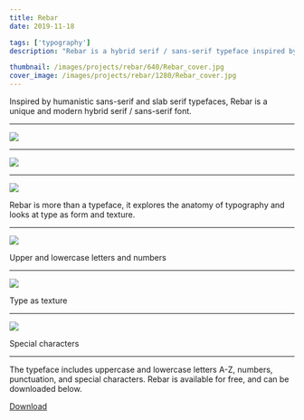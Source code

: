 ```yaml
---
title: Rebar
date: 2019-11-18

tags: ['typography']
description: "Rebar is a hybrid serif / sans-serif typeface inspired by slab serif and humanistic sans serif typefaces. This is an exploration of type as form and texture as much as it is about making a typeface that is unique and interesting. Rebar was made in Illustrator with Fontself."

thumbnail: /images/projects/rebar/640/Rebar_cover.jpg
cover_image: /images/projects/rebar/1280/Rebar_cover.jpg
---
```


Inspired by humanistic sans-serif and slab serif typefaces, Rebar is a unique and modern hybrid serif / sans-serif font.

<hr class="spacer">

![](/images/projects/rebar/960/Rebar_cover-alt.jpg)

<hr class="spacer">

![](/images/projects/rebar/Rebar.gif)

<hr class="spacer">

![](/images/projects/rebar/960/Rebar_anatomy-alt.jpg)

Rebar is more than a typeface, it explores the anatomy of typography and looks at type as form and texture.

<hr class="spacer">

![](/images/projects/rebar/960/Rebar_characters-alt.jpg)

Upper and lowercase letters and numbers

<hr class="spacer">

![](/images/projects/rebar/960/Rebar_poster-square.jpg)

Type as texture

<hr class="spacer">

![](/images/projects/rebar/Rebar_special-animated.gif)

Special characters

<hr class="spacer">

The typeface includes uppercase and lowercase letters A-Z, numbers, punctuation, and special characters. Rebar is available for free, and can be downloaded below.

<a class="button" href="[/downloads/rebar](https://drive.google.com/file/d/1QAU1nVgjiDTROG5rtIXMQ6ukTKfjVB-u/view?usp=sharing)">Download</a>

